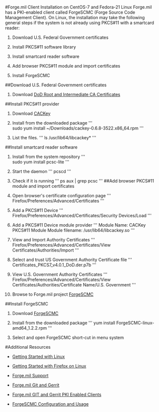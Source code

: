 #Forge.mil Client Installation on CentOS-7 and Fedora-21 Linux
Forge.mil has a PKI-enabled client called ForgeSCMC (Forge Source Code Management Client).  On Linux, the installation may take the following general steps if the system is not already using PKCS#11 with a smartcard reader:

  1) Download U.S. Federal Government certificates
  
  2) Install PKCS#11 software library
  
  3) Install smartcard reader software
  
  4) Add browser PKCS#11 module and import certificates
  
  5) Install ForgeSCMC
  
##Download U.S. Federal Government certificates

  1) Download [DoD Root and Intermediate CA Certificates](http://iase.disa.mil/pki-pke/Documents/unclass-installroot_v3-16-1a.zip)

##Install PKCS#11 provider

  1) Download [CACKey](http://cackey.rkeene.org/fossil/wiki?name=Downloads)
  
  2) Install from the downloaded package
'''  
    sudo yum install ~/Downloads/cackey-0.6.8-3522.x86_64.rpm
'''    
  3) List the files.
'''
    ls /usr/lib64/libcackey*
'''

##Install smartcard reader software

  1) Install from the system repository
'''  
    sudo yum install pcsc-lite
'''  
  2) Start the daemon
'''
    pcscd
'''
  3) Check if it is running 
'''
    ps aux | grep pcsc
'''
##Add browser PKCS#11 module and import certificates

  1) Open browser's certificate configuration page
'''
    Firefox/Preferences/Advanced/Certificates
'''
  2) Add a PKCS#11 Device
  '''
    Firefox/Preferences/Advanced/Certificates/Security Devices/Load
  '''
  3) Add a PKCS#11 Device module provider
  '''
    Module Name: CACKey PKCS#11 Module
    Module filename: /usr/lib64/libcackey.so
  '''
  4) View and Import Authority Certificates
  '''
    Firefox/Preferences/Advanced/Certificates/View Certificates/Authorities/Import
  '''
  5) Select and trust US Government Authority Certificate file
  '''
    Certificates_PKCS7_v4.0.1_DoD.der.p7b
  '''
  6) View U.S. Government Authority Certificates
  '''
    Firefox/Preferences/Advanced/Certificates/View Certificates/Authorities/Certificate Name/U.S. Government
  '''
  7) Browse to Forge.mil project [ForgeSCMC](https://software.forge.mil/sf/go/projects.git-gerrit/frs.forgescmc)
  
##Install ForgeSCMC
  
  1) Download [ForgeSCMC](https://software.forge.mil/sf/go/projects.git-gerrit/frs.forgescmc)
  
  2) Install from the downloaded package
'''
    yum install ForgeSCMC-linux-amd64_1.2.2.rpm
'''
  2) Select and open ForgeSCMC short-cut in menu system
  
#Additional Resources

  * [Getting Started with Linux](http://iase.disa.mil/pki-pke/getting_started/Pages/linux.aspx)
  
  * [Getting Started with Firefox on Linux](http://iase.disa.mil/pki-pke/getting_started/Pages/linux-firefox.aspx)
  
  * [Forge.mil Support](https://software.forge.mil/sf/projects/support)
  
  * [Forge.mil Git and Gerrit](https://software.forge.mil/sf/projects/git-gerrit)
  
  * [Forge.mil GIT and Gerrit PKI Enabled Clients](https://software.forge.mil/sf/go/page3501)
  
  * [ForgeSCMC Configuration and Usage](https://software.forge.mil/sf/go/doc82684)
  

